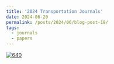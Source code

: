 ```yaml
---
title: '2024 Transportation Journals'
date: 2024-06-20
permalink: /posts/2024/06/blog-post-18/
tags:
  - journals
  - papers
---
```

[![640](https://img.picgo.net/2024/06/20/640754b2b1cfa341e75.png)](https://www.picgo.net/image/640.SBUxJJ)
